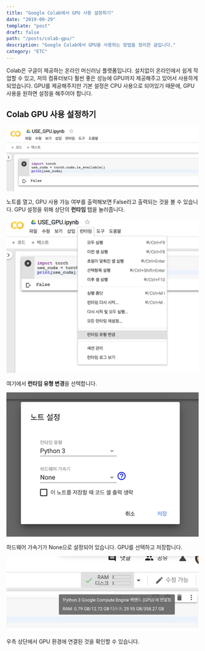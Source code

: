 ```yaml
---
title: "Google Colab에서 GPU 사용 설정하기"
date: "2019-09-29"
template: "post"
draft: false
path: "/posts/colab-gpu/"
description: "Google Colab에서 GPU을 사용하는 방법을 정리한 글입니다."
category: "ETC"
---
```


Colab은 구글이 제공하는 온라인 머신러닝 플랫폼입니다. 설치없이 온라인에서 쉽게 작업할 수 있고, 저의 컴퓨터보다 훨씬 좋은 성능에 GPU까지 제공해주고 있어서 사용하게 되었습니다. GPU를 제공해주지만 기본 설정은 CPU 사용으로 되어있기 때문에, GPU 사용을 원하면 설정을 해주어야 합니다.

## Colab GPU 사용 설정하기

![use-cuda](../../image/2019/2019-09-27-colab-gpu/cuda_false.png)

노트를 열고, GPU 사용 가능 여부를 출력해보면 False라고 출력되는 것을 볼 수 있습니다. GPU 설정을 위해 상단의 **런타임** 탭을 눌러줍니다.

![runtime](../../image/2019/2019-09-27-colab-gpu/runtime.png)

여기에서 **런타임 유형 변경**을 선택합니다.

![gpu-none](../../image/2019/2019-09-27-colab-gpu/gpu_none.png)

하드웨어 가속기가 None으로 설정되어 있습니다. GPU를 선택하고 저장합니다.

![allocated](../../image/2019/2019-09-27-colab-gpu/allocated.png)

우측 상단에서 GPU 환경에 연결된 것을 확인할 수 있습니다.
